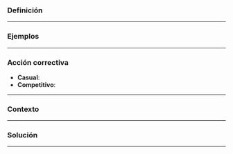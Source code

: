 ### Definición


---
### Ejemplos


---
### Acción correctiva

- **Casual**: 
- **Competitivo**: 

---
### Contexto


---
### Solución


---
